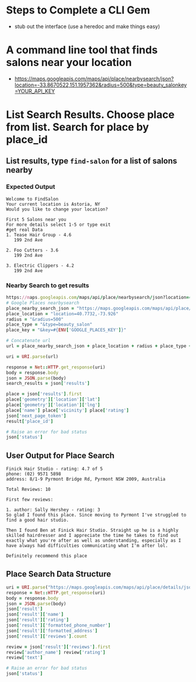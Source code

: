 # Steps to Complete a CLI Gem
* stub out the interface (use a heredoc and make things easy)

# A command line tool that finds salons near your location
* https://maps.googleapis.com/maps/api/place/nearbysearch/json?location=-33.8670522,151.1957362&radius=500&type=beauty_salonkey=YOUR_API_KEY

# List Search Results. Choose place from list. Search for place by place_id
## List results, type `find-salon` for a list of salons nearby

### Expected Output

```
Welcome to FindSalon
Your current location is Astoria, NY
Would you like to change your location?

First 5 Salons near you
For more details select 1-5 or type exit
#get real Data
1. Tease Hair Group - 4.6
   199 2nd Ave

2. Foo Cutters - 3.6
   199 2nd Ave

3. Electric Clippers - 4.2
   199 2nd Ave
```

### Nearby Search to get results

```ruby
https://maps.googleapis.com/maps/api/place/nearbysearch/json?location=40.7732,-73.926&radius=500&type=beauty_salon&key=AIzaSyDHV3R2uC7lA3CCuPZu3HzdPu9HI-bu3RM
# Google Places nearbysearch
place_nearby_search_json = "https://maps.googleapis.com/maps/api/place/nearbysearch/json?"
place_location = "location=40.7732,-73.926"
radius = "&radius=500"
place_type = "&type=beauty_salon"
place_key = "&key=#{ENV['GOOGLE_PLACES_KEY']}"

# Concatenate url
url = place_nearby_search_json + place_location + radius + place_type + place_key

uri = URI.parse(url)

response = Net::HTTP.get_response(uri)
body = response.body
json = JSON.parse(body)
search_results = json['results']

place = json['results'].first
place['geometry']['location']['lat']
place['geometry']['location']['lng']
place['name'] place['vicinity'] place['rating']
json['next_page_token']
result['place_id']

# Raise an error for bad status
json['status']
```

## User Output for Place Search

```
Finick Hair Studio - rating: 4.7 of 5
phone: (02) 9571 5898
address: 8/1-9 Pyrmont Bridge Rd, Pyrmont NSW 2009, Australia

Total Reviews: 10

First few reviews:

1. author: Sally Hershey - rating: 3
So glad I found this place. Since moving to Pyrmont I've struggled to find a good hair studio.

Then I found Ben at Finick Hair Studio. Straight up he is a highly skilled hairdresser and I appreciate the time he takes to find out exactly what you're after as well as understanding, especially as I have always had difficulties communicating what I'm after lol.

Definitely recommend this place

```

## Place Search Data Structure

```ruby
uri = URI.parse("https://maps.googleapis.com/maps/api/place/details/json?placeid=ChIJ_w1ZRjeuEmsRSjN83DAtkSw&key=#{ENV['GOOGLE_PLACES_KEY']}")
response = Net::HTTP.get_response(uri)
body = response.body
json = JSON.parse(body)
json['result']
json['result']['name']
json['result']['rating']
json['result']['formatted_phone_number']
json['result']['formatted_address']
json['result']['reviews'].count

review = json['result']['reviews'].first
review['author_name'] review['rating']
review['text']

# Raise an error for bad status
json['status']
```

